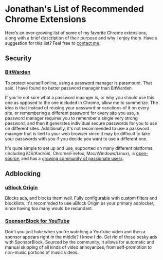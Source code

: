 # Jonathan's List of Recommended Chrome Extensions
Here's an ever-growing list of some of my favorite Chrome extensions, along with a brief description of their purpose and why I enjoy them. Have a suggestion for this list? Feel free to [contact me](https://github.com/scheiber).

## Security

### [BitWarden](https://bitwarden.com/)
To protect yourself online, using a password manager is paramount. That said, I have found no better password manager than BitWarden.

If you're not sure what a password maanger is, or why you should use this one as opposed to the one included in Chrome, allow me to summerize. The idea is that instead of reusing your password or variations of it on every site, or remembering a different password for every site you use, a password manager requires you to remember a single very strong password, and then it generates individual secure passwords for you to use on different sites. Additionally, it's not recommended to use a password maanger that is tied to your web browser since it may be difficult to take your passwords with you if you decide you want to use a different one.

It's quite simple to set up and use, supported on many different platforms (including iOS/Android, Chrome/Firefox, Mac/Windows/Linux), is [open-source](https://github.com/bitwarden), and has a [growing community of passionate users](http://www.reddit.com/r/bitwarden).

## Adblocking
### [uBlock Origin](https://chrome.google.com/webstore/detail/ublock-origin/cjpalhdlnbpafiamejdnhcphjbkeiagm)
Blocks ads, and blocks them well. Fully configurable with custom filters and blocklists. It's recommded to use uBlock Origin as your primary adblocker, since having too many would be redundant.
### [SponsorBlock for YouTube](https://chrome.google.com/webstore/detail/sponsorblock-for-youtube/mnjggcdmjocbbbhaepdhchncahnbgone)
 Don't you just hate when you're watching a YouTube video and then a sponsor appears right in the middle? I know I do. Get rid of those pesky ads with SponsorBlock. Sourced by the community, it allows for automatic and manual skipping of all kinds of video annoyances, from self-promotion to non-music portions of music videos.
